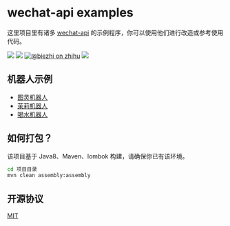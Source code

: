 # wechat-api examples

这里项目里有诸多 [wechat-api](https://github.com/biezhi/wechat-api) 的示例程序，你可以使用他们进行改造或参考使用代码。

[![](https://img.shields.io/travis/biezhi/wechat-api-examples.svg)](https://travis-ci.org/biezhi/wechat-api-examples)
[![](https://img.shields.io/badge/license-MIT-FF0080.svg)](https://github.com/biezhi/wechat-api-examples/blob/master/LICENSE)
[![@biezhi on zhihu](https://img.shields.io/badge/zhihu-%40biezhi-red.svg)](https://www.zhihu.com/people/biezhi)
[![](https://img.shields.io/github/followers/biezhi.svg?style=social&label=Follow%20Me)](https://github.com/biezhi)

## 机器人示例

- [图灵机器人](tuling-bot)
- [茉莉机器人](moli-bot)
- [喝水机器人](drink-bot)

## 如何打包？

该项目基于 Java8、Maven、lombok 构建，请确保你已有该环境。

```bash
cd 项目目录
mvn clean assembly:assembly
```

## 开源协议

[MIT](https://github.com/biezhi/wechat-api-examples/blob/master/LICENSE)